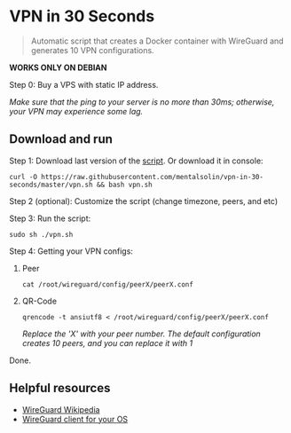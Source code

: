 # VPN in 30 Seconds
>Automatic script that creates a Docker container with WireGuard and generates 10 VPN configurations.

**WORKS ONLY ON DEBIAN**

Step 0: Buy a VPS with static IP address.

*Make sure that the ping to your server is no more than 30ms; otherwise, your VPN may experience some lag.*

## Download and run

Step 1: Download last version of the [script](https://raw.githubusercontent.com/mentalsolin/vpn-in-30-seconds/master/vpn.sh). Or download it in console:
```
curl -O https://raw.githubusercontent.com/mentalsolin/vpn-in-30-seconds/master/vpn.sh && bash vpn.sh
```

Step 2 (optional): Customize the script (change timezone, peers, and etc)

Step 3: Run the script:
```
sudo sh ./vpn.sh
```

Step 4: Getting your VPN configs:

1. Peer

    ```
    cat /root/wireguard/config/peerX/peerX.conf
    ```

2. QR-Code
    ```
    qrencode -t ansiutf8 < /root/wireguard/config/peerX/peerX.conf
    ```

    *Replace the 'X' with your peer number. The default configuration creates 10 peers, and you can replace it with 1*

Done.

## Helpful resources

- [WireGuard Wikipedia](https://en.wikipedia.org/wiki/WireGuard)
- [WireGuard client for your OS](https://www.wireguard.com/install/)